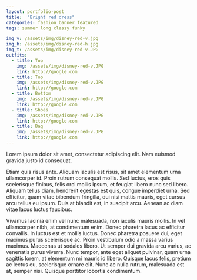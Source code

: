 ```yaml
---
layout: portfolio-post
title:  "Bright red dress"
categories: fashion banner featured
tags: summer long classy funky

img_v: /assets/img/disney-red-v.jpg
img_h: /assets/img/disney-red-h.jpg
img_t: /assets/img/disney-red-v.JPG
outfits:
  - title: Top
    img: /assets/img/disney-red-v.JPG
    link: http://google.com
  - title: Top
    img: /assets/img/disney-red-v.JPG
    link: http://google.com
  - title: Bottom
    img: /assets/img/disney-red-v.JPG
    link: http://google.com
  - title: Shoes
    img: /assets/img/disney-red-v.JPG
    link: http://google.com
  - title: Bag
    img: /assets/img/disney-red-v.JPG
    link: http://google.com
---
```

Lorem ipsum dolor sit amet, consectetur adipiscing elit. Nam euismod gravida justo id consequat.

Etiam quis risus ante. Aliquam iaculis est risus, sit amet elementum urna ullamcorper id. Proin rutrum consequat mollis. Sed luctus, eros quis scelerisque finibus, felis orci mollis ipsum, et feugiat libero nunc sed libero. Aliquam tellus diam, hendrerit egestas est quis, congue imperdiet urna. Sed efficitur, quam vitae bibendum fringilla, dui nisi mattis mauris, eget cursus arcu tellus eu ipsum. Duis at blandit est, in suscipit arcu. Aenean ac diam vitae lacus luctus faucibus.

Vivamus lacinia enim vel nunc malesuada, non iaculis mauris mollis. In vel ullamcorper nibh, at condimentum enim. Donec pharetra lacus ac efficitur convallis. In luctus est et mollis luctus. Donec pharetra posuere dui, eget maximus purus scelerisque ac. Proin vestibulum odio a massa varius maximus. Maecenas ut sodales libero. Ut semper dui gravida arcu varius, ac venenatis purus viverra. Nunc tempor, ante eget aliquet pulvinar, quam urna sagittis lorem, at elementum mi mauris id libero. Quisque lacus felis, pretium ac lectus eu, scelerisque ornare elit. Nunc ac nulla rutrum, malesuada est at, semper nisi. Quisque porttitor lobortis condimentum. 
